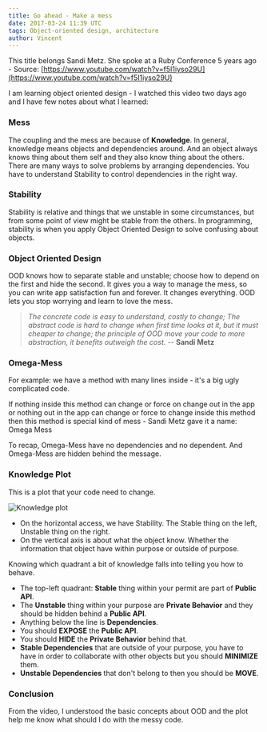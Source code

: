 ```yaml
---
title: Go ahead - Make a mess
date: 2017-03-24 11:39 UTC
tags: Object-oriented design, architecture
author: Vincent
---
```


This title belongs Sandi Metz. She spoke at a Ruby Conference 5 years ago - Source: [https://www.youtube.com/watch?v=f5I1iyso29U](https://www.youtube.com/watch?v=f5I1iyso29U)

I am learning object oriented design - I watched this video two days ago and I have few notes about what I learned:

### Mess

The coupling and the mess are because of **Knowledge**. In general, knowledge means objects and dependencies around.
And an object always knows thing about them self and they also know thing about the others. There are many ways to solve problems by arranging dependencies.
You have to understand Stability to control dependencies in the right way.

### Stability

Stability is relative and things that we unstable in some circumstances, but from some point of view might be stable from the others.
In programming, stability is when you apply Object Oriented Design to solve confusing about objects.

### Object Oriented Design

OOD knows how to separate stable and unstable; choose how to depend on the first and hide the second. It gives you a way to manage the mess,
so you can write app satisfaction fun and forever. It changes everything. OOD lets you stop worrying and learn to love the mess.

> *The concrete code is easy to understand, costly to change; The abstract code is hard to change when first time looks at it, but it must cheaper to change;
> the principle of OOD move your code to more abstraction, it benefits outweigh the cost.*
> -- **Sandi Metz**

### Omega-Mess

For example: we have a method with many lines inside - it's a big ugly complicated code.

If nothing inside this method can change or force on change out in the app or nothing out in the app can change or force to change inside this method then this method
is special kind of mess - Sandi Metz gave it a name: Omega Mess

To recap, Omega-Mess have no dependencies and no dependent. And Omega-Mess are hidden behind the message.

### Knowledge Plot

This is a plot that your code need to change.

![Knowledge plot](https://docs.google.com/uc?id=0B-S3PHiYZOY1V3I5SXVhbHRjNzQ)

- On the horizontal access, we have Stability. The Stable thing on the left, Unstable thing on the right.
- On the vertical axis is about what the object know. Whether the information that object have within purpose or outside of purpose.

Knowing which quadrant a bit of knowledge falls into telling you how to behave.

- The top-left quadrant: **Stable** thing within your permit are part of **Public API**.
- The **Unstable** thing within your purpose are **Private Behavior** and they should be hidden behind a **Public API**.
- Anything below the line is **Dependencies**.
- You should **EXPOSE** the **Public API**.
- You should **HIDE** the **Private Behavior** behind that.
- **Stable Dependencies** that are outside of your purpose, you have to have in order to collaborate with other objects but you should **MINIMIZE** them.
- **Unstable Dependencies** that don't belong to then you should be **MOVE**.

### Conclusion

From the video, I understood the basic concepts about OOD and the plot help me know what should I do with the messy code.
